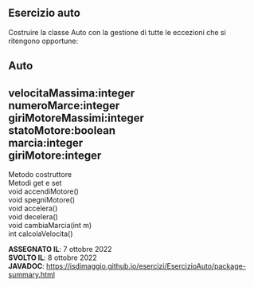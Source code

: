 ## Esercizio auto

Costruire la classe Auto con la gestione di tutte le eccezioni che si ritengono opportune:

Auto
------------------
velocitaMassima:integer  
numeroMarce:integer  
giriMotoreMassimi:integer  
statoMotore:boolean  
marcia:integer  
giriMotore:integer
------------------
Metodo costruttore  
Metodi get e set  
void accendiMotore()  
void spegniMotore()  
void accelera()  
void decelera()  
void cambiaMarcia(int m)  
int calcolaVelocita()

**ASSEGNATO IL**: 7 ottobre 2022  
**SVOLTO IL**: 8 ottobre 2022     
**JAVADOC**: https://isdimaggio.github.io/esercizi/EsercizioAuto/package-summary.html